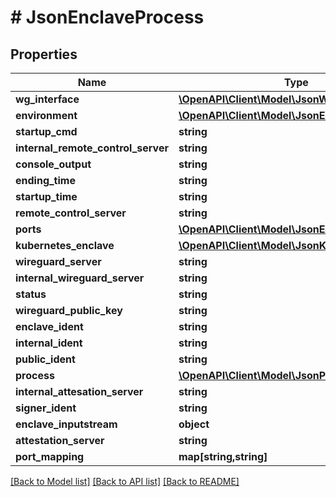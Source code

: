 # # JsonEnclaveProcess

## Properties

Name | Type | Description | Notes
------------ | ------------- | ------------- | -------------
**wg_interface** | [**\OpenAPI\Client\Model\JsonWireguardInterface**](JsonWireguardInterface.md) |  | [optional]
**environment** | [**\OpenAPI\Client\Model\JsonEnvironment**](JsonEnvironment.md) |  | [optional]
**startup_cmd** | **string** |  | [optional]
**internal_remote_control_server** | **string** |  | [optional]
**console_output** | **string** |  | [optional]
**ending_time** | **string** |  | [optional]
**startup_time** | **string** |  | [optional]
**remote_control_server** | **string** |  | [optional]
**ports** | [**\OpenAPI\Client\Model\JsonEnclavePort[]**](JsonEnclavePort.md) |  | [optional]
**kubernetes_enclave** | [**\OpenAPI\Client\Model\JsonKubernetesEnclave**](JsonKubernetesEnclave.md) |  | [optional]
**wireguard_server** | **string** |  | [optional]
**internal_wireguard_server** | **string** |  | [optional]
**status** | **string** |  | [optional]
**wireguard_public_key** | **string** |  | [optional]
**enclave_ident** | **string** |  | [optional]
**internal_ident** | **string** |  | [optional]
**public_ident** | **string** |  | [optional]
**process** | [**\OpenAPI\Client\Model\JsonProcess**](JsonProcess.md) |  | [optional]
**internal_attesation_server** | **string** |  | [optional]
**signer_ident** | **string** |  | [optional]
**enclave_inputstream** | **object** |  | [optional]
**attestation_server** | **string** |  | [optional]
**port_mapping** | **map[string,string]** |  | [optional]

[[Back to Model list]](../../README.md#models) [[Back to API list]](../../README.md#endpoints) [[Back to README]](../../README.md)
